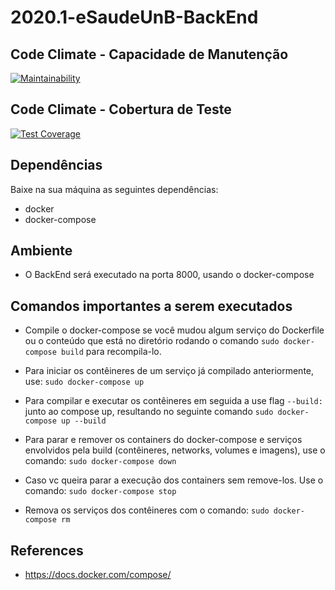 # 2020.1-eSaudeUnB-BackEnd

## Code Climate - Capacidade de Manutenção

[![Maintainability](https://api.codeclimate.com/v1/badges/bc8d13734d61be2f72c8/maintainability)](https://codeclimate.com/github/fga-eps-mds/2020.1-eSaudeUnB-BackEnd/maintainability)

## Code Climate - Cobertura de Teste

[![Test Coverage](https://api.codeclimate.com/v1/badges/bc8d13734d61be2f72c8/test_coverage)](https://codeclimate.com/github/fga-eps-mds/2020.1-eSaudeUnB-BackEnd/test_coverage)

## Dependências

Baixe na sua máquina as seguintes dependências:

* docker
* docker-compose

## Ambiente

* O BackEnd será executado na porta 8000, usando o docker-compose


## Comandos importantes a serem executados

* Compile o docker-compose se você mudou algum serviço do Dockerfile ou o conteúdo que está no diretório rodando o comando ```sudo docker-compose build``` para recompila-lo.

* Para iniciar os contêineres de um serviço já compilado anteriormente, use: ```sudo docker-compose up```

* Para compilar e executar os contêineres em seguida a use flag ```--build:``` junto ao compose up, resultando no seguinte comando ```sudo docker-compose up --build```

* Para parar e remover os containers do docker-compose e serviços envolvidos pela build (contêineres, networks, volumes e imagens), use o comando: ```sudo docker-compose down```

* Caso vc queira parar a execução dos containers sem remove-los. Use o comando: ```sudo docker-compose stop```

* Remova os serviços dos contêineres com o comando: ```sudo docker-compose rm```

## References

* https://docs.docker.com/compose/
